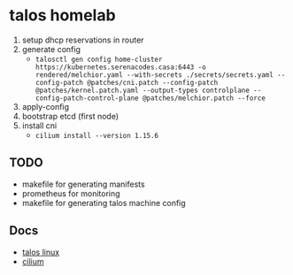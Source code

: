 # talos homelab

1. setup dhcp reservations in router
2. generate config
   - `talosctl gen config home-cluster https://kubernetes.serenacodes.casa:6443 -o rendered/melchior.yaml --with-secrets ./secrets/secrets.yaml --config-patch @patches/cni.patch --config-patch @patches/kernel.patch.yaml --output-types controlplane --config-patch-control-plane @patches/melchior.patch --force`
3. apply-config
4. bootstrap etcd (first node)
5. install cni
   - `cilium install --version 1.15.6`

## TODO

- makefile for generating manifests
- prometheus for monitoring
- makefile for generating talos machine config

## Docs

- [talos linux](https://www.talos.dev/v1.7/)
- [cilium](https://docs.cilium.io/en/stable/)
